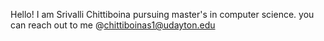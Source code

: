 Hello!
I am Srivalli Chittiboina pursuing master's in computer science.
you can reach out to me @chittiboinas1@udayton.edu
